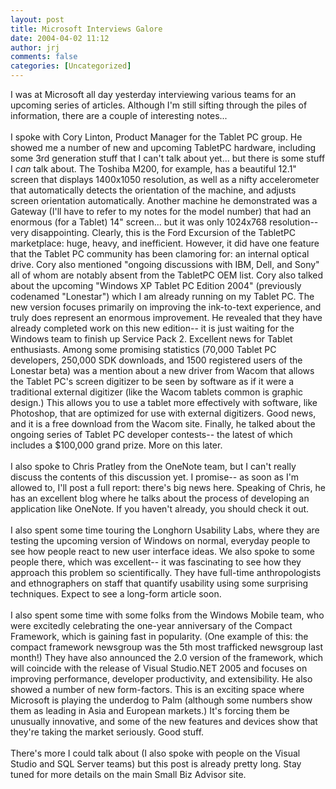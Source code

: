 ```yaml
---
layout: post
title: Microsoft Interviews Galore
date: 2004-04-02 11:12
author: jrj
comments: false
categories: [Uncategorized]
---
```

I was at Microsoft all day yesterday interviewing various teams for an upcoming series of articles. Although I'm still sifting through the piles of information, there are a couple of interesting notes...<br /><br />I spoke with Cory Linton, Product Manager for the Tablet PC group. He showed me a number of new and upcoming TabletPC hardware, including some 3rd generation stuff that I can't talk about yet... but there is some stuff I *can* talk about. The Toshiba M200, for example, has a beautiful 12.1" screen that displays 1400x1050 resolution, as well as a nifty accelerometer that automatically detects the orientation of the machine, and adjusts screen orientation automatically. Another machine he demonstrated was a Gateway (I'll have to refer to my notes for the model number) that had an enormous (for a Tablet) 14" screen... but it was only 1024x768 resolution-- very disappointing. Clearly, this is the Ford Excursion of the TabletPC marketplace: huge, heavy, and inefficient. However, it did have one feature that the Tablet PC community has been clamoring for: an internal optical drive. Cory also mentioned "ongoing discussions with IBM, Dell, and Sony" all of whom are notably absent from the TabletPC OEM list. Cory also talked about the upcoming "Windows XP Tablet PC Edition 2004" (previously codenamed "Lonestar") which I am already running on my Tablet PC. The new version focuses primarily on improving the ink-to-text experience, and truly does represent an enormous improvement. He revealed that they have already completed work on this new edition-- it is just waiting for the Windows team to finish up Service Pack 2. Excellent news for Tablet enthusiasts. Among some promising statistics (70,000 Tablet PC developers, 250,000 SDK downloads, and 1500 registered users of the Lonestar beta) was a mention about a new driver from Wacom that allows the Tablet PC's screen digitizer to be seen by software as if it were a traditional external digitizer (like the Wacom tablets common is graphic design.) This allows you to use a tablet more effectively with software, like Photoshop, that are optimized for use with external digitizers. Good news, and it is a free download from the Wacom site. Finally, he talked about the ongoing series of Tablet PC developer contests-- the latest of which includes a $100,000 grand prize. More on this later.<br /><br />I also spoke to Chris Pratley from the OneNote team, but I can't really discuss the contents of this discussion yet. I promise-- as soon as I'm allowed to, I'll post a full report: there's big news here. Speaking of Chris, he has an excellent blog where he talks about the process of developing an application like OneNote. If you haven't already, you should check it out.<br /><br />I also spent some time touring the Longhorn Usability Labs, where they are testing the upcoming version of Windows on normal, everyday people to see how people react to new user interface ideas. We also spoke to some people there, which was excellent-- it was fascinating to see how they approach this problem so scientifically. They have full-time anthropologists and ethnographers on staff that quantify usability using some surprising techniques. Expect to see a long-form article soon.<br /><br />I also spent some time with some folks from the Windows Mobile team, who were excitedly celebrating the one-year anniversary of the Compact Framework, which is gaining fast in popularity. (One example of this: the compact framework newsgroup was the 5th most trafficked newsgroup last month!) They have also announced the 2.0 version of the framework, which will coincide with the release of Visual Studio.NET 2005 and focuses on improving performance, developer productivity, and extensibility. He also showed a number of new form-factors. This is an exciting space where Microsoft is playing the underdog to Palm (although some numbers show them as leading in Asia and European markets.) It's forcing them be unusually innovative, and some of the new features and devices show that they're taking the market seriously. Good stuff.<br /><br />There's more I could talk about (I also spoke with people on the Visual Studio and SQL Server teams) but this post is already pretty long. Stay tuned for more details on the main Small Biz Advisor site.
